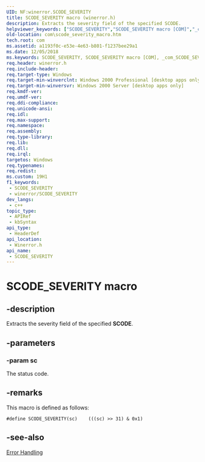 ```yaml
---
UID: NF:winerror.SCODE_SEVERITY
title: SCODE_SEVERITY macro (winerror.h)
description: Extracts the severity field of the specified SCODE.
helpviewer_keywords: ["SCODE_SEVERITY","SCODE_SEVERITY macro [COM]","_com_SCODE_SEVERITY","com.scode_severity","com.scode_severity_macro","winerror/SCODE_SEVERITY"]
old-location: com\scode_severity_macro.htm
tech.root: com
ms.assetid: a1193f0c-e53e-4e63-b801-f1237bee29a1
ms.date: 12/05/2018
ms.keywords: SCODE_SEVERITY, SCODE_SEVERITY macro [COM], _com_SCODE_SEVERITY, com.scode_severity, com.scode_severity_macro, winerror/SCODE_SEVERITY
req.header: winerror.h
req.include-header: 
req.target-type: Windows
req.target-min-winverclnt: Windows 2000 Professional [desktop apps only]
req.target-min-winversvr: Windows 2000 Server [desktop apps only]
req.kmdf-ver: 
req.umdf-ver: 
req.ddi-compliance: 
req.unicode-ansi: 
req.idl: 
req.max-support: 
req.namespace: 
req.assembly: 
req.type-library: 
req.lib: 
req.dll: 
req.irql: 
targetos: Windows
req.typenames: 
req.redist: 
ms.custom: 19H1
f1_keywords:
 - SCODE_SEVERITY
 - winerror/SCODE_SEVERITY
dev_langs:
 - c++
topic_type:
 - APIRef
 - kbSyntax
api_type:
 - HeaderDef
api_location:
 - Winerror.h
api_name:
 - SCODE_SEVERITY
---
```


# SCODE_SEVERITY macro


## -description

Extracts the severity field of the specified <b>SCODE</b>.

## -parameters

### -param sc

The status code.

## -remarks

This macro is defined as follows:


``` syntax
#define SCODE_SEVERITY(sc)    (((sc) >> 31) & 0x1)
```


## -see-also

<a href="/windows/desktop/com/error-handling-in-com">Error Handling</a>
